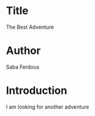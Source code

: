# Title 
The Best Adventure

# Author
Saba Ferdous

# Introduction 
I am looking for another adventure